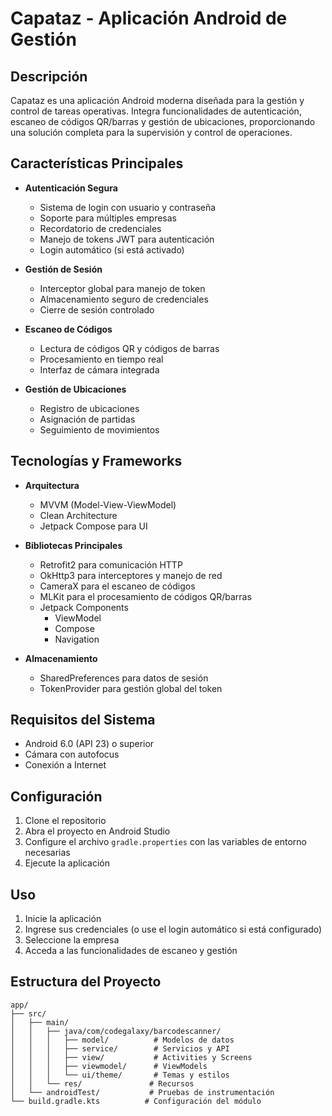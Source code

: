 # Capataz - Aplicación Android de Gestión

## Descripción
Capataz es una aplicación Android moderna diseñada para la gestión y control de tareas operativas. Integra funcionalidades de autenticación, escaneo de códigos QR/barras y gestión de ubicaciones, proporcionando una solución completa para la supervisión y control de operaciones.

## Características Principales
- **Autenticación Segura**
  - Sistema de login con usuario y contraseña
  - Soporte para múltiples empresas
  - Recordatorio de credenciales
  - Manejo de tokens JWT para autenticación
  - Login automático (si está activado)

- **Gestión de Sesión**
  - Interceptor global para manejo de token
  - Almacenamiento seguro de credenciales
  - Cierre de sesión controlado

- **Escaneo de Códigos**
  - Lectura de códigos QR y códigos de barras
  - Procesamiento en tiempo real
  - Interfaz de cámara integrada

- **Gestión de Ubicaciones**
  - Registro de ubicaciones
  - Asignación de partidas
  - Seguimiento de movimientos

## Tecnologías y Frameworks
- **Arquitectura**
  - MVVM (Model-View-ViewModel)
  - Clean Architecture
  - Jetpack Compose para UI

- **Bibliotecas Principales**
  - Retrofit2 para comunicación HTTP
  - OkHttp3 para interceptores y manejo de red
  - CameraX para el escaneo de códigos
  - MLKit para el procesamiento de códigos QR/barras
  - Jetpack Components
    - ViewModel
    - Compose
    - Navigation

- **Almacenamiento**
  - SharedPreferences para datos de sesión
  - TokenProvider para gestión global del token

## Requisitos del Sistema
- Android 6.0 (API 23) o superior
- Cámara con autofocus
- Conexión a Internet

## Configuración
1. Clone el repositorio
2. Abra el proyecto en Android Studio
3. Configure el archivo `gradle.properties` con las variables de entorno necesarias
4. Ejecute la aplicación

## Uso
1. Inicie la aplicación
2. Ingrese sus credenciales (o use el login automático si está configurado)
3. Seleccione la empresa
4. Acceda a las funcionalidades de escaneo y gestión

## Estructura del Proyecto
```
app/
├── src/
│   ├── main/
│   │   ├── java/com/codegalaxy/barcodescanner/
│   │   │   ├── model/          # Modelos de datos
│   │   │   ├── service/        # Servicios y API
│   │   │   ├── view/           # Activities y Screens
│   │   │   ├── viewmodel/      # ViewModels
│   │   │   └── ui/theme/       # Temas y estilos
│   │   └── res/               # Recursos
│   └── androidTest/           # Pruebas de instrumentación
└── build.gradle.kts          # Configuración del módulo
```

